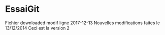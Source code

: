 # EssaiGit
Fichier downloaded modif ligne 2017-12-13
 Nouvelles modifications faites le 13/12/2014
Ceci est la version 2
